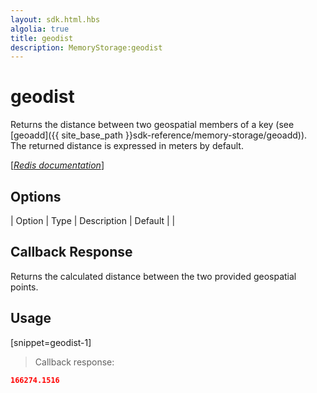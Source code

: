 ```yaml
---
layout: sdk.html.hbs
algolia: true
title: geodist
description: MemoryStorage:geodist
---
```


  

# geodist
Returns the distance between two geospatial members of a key (see [geoadd]({{ site_base_path }}sdk-reference/memory-storage/geoadd)).  
The returned distance is expressed in meters by default.

[[_Redis documentation_]](https://redis.io/commands/geodist)


## Options

| Option | Type | Description | Default |
|
## Callback Response

Returns the calculated distance between the two provided geospatial points.

## Usage

[snippet=geodist-1]
> Callback response:

```json
166274.1516
```